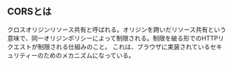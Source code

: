 ## CORSとは

クロスオリジンリソース共有と呼ばれる。オリジンを跨いだリソース共有という意味で、同一オリジンポリシーによって制限される。制限を破る形でのHTTPリクエストが制限される仕組みのこと。
これは、ブラウザに実装されているセキュリティーのためのメカニズムになっている。

